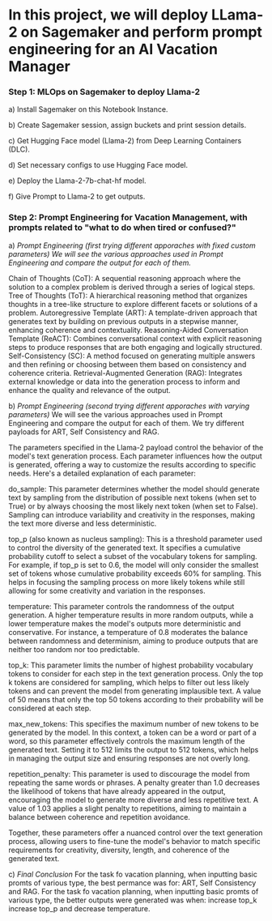 # In this project, we will deploy LLama-2 on Sagemaker and perform prompt engineering for an AI Vacation Manager


### Step 1: MLOps on Sagemaker to deploy Llama-2
a) Install Sagemaker on this Notebook Instance.

b) Create Sagemaker session, assign buckets and print session details.

c) Get Hugging Face model (Llama-2) from Deep Learning Containers (DLC).

d) Set necessary configs to use Hugging Face model.

e) Deploy the Llama-2-7b-chat-hf model.

f) Give Prompt to Llama-2 to get outputs.


### Step 2: Prompt Engineering for Vacation Management, with prompts related to "what to do when tired or confused?"

a) *Prompt Engineering (first trying different apporaches with fixed custom parameters)
We will see the various approaches used in Prompt Engineering and compare the output for each of them.*

Chain of Thoughts (CoT): A sequential reasoning approach where the solution to a complex problem is derived through a series of logical steps.
Tree of Thoughts (ToT): A hierarchical reasoning method that organizes thoughts in a tree-like structure to explore different facets or solutions of a problem.
Autoregressive Template (ART): A template-driven approach that generates text by building on previous outputs in a stepwise manner, enhancing coherence and contextuality.
Reasoning-Aided Conversation Template (ReACT): Combines conversational context with explicit reasoning steps to produce responses that are both engaging and logically structured.
Self-Consistency (SC): A method focused on generating multiple answers and then refining or choosing between them based on consistency and coherence criteria.
Retrieval-Augmented Generation (RAG): Integrates external knowledge or data into the generation process to inform and enhance the quality and relevance of the output.


b) *Prompt Engineering (second trying different apporaches with varying parameters)*
We will see the various approaches used in Prompt Engineering and compare the output for each of them. We try different payloads for ART, Self Consistency and RAG.

The parameters specified in the Llama-2 payload control the behavior of the model's text generation process. Each parameter influences how the output is generated, offering a way to customize the results according to specific needs. Here's a detailed explanation of each parameter:

do_sample: This parameter determines whether the model should generate text by sampling from the distribution of possible next tokens (when set to True) or by always choosing the most likely next token (when set to False). Sampling can introduce variability and creativity in the responses, making the text more diverse and less deterministic.

top_p (also known as nucleus sampling): This is a threshold parameter used to control the diversity of the generated text. It specifies a cumulative probability cutoff to select a subset of the vocabulary tokens for sampling. For example, if top_p is set to 0.6, the model will only consider the smallest set of tokens whose cumulative probability exceeds 60% for sampling. This helps in focusing the sampling process on more likely tokens while still allowing for some creativity and variation in the responses.

temperature: This parameter controls the randomness of the output generation. A higher temperature results in more random outputs, while a lower temperature makes the model's outputs more deterministic and conservative. For instance, a temperature of 0.8 moderates the balance between randomness and determinism, aiming to produce outputs that are neither too random nor too predictable.

top_k: This parameter limits the number of highest probability vocabulary tokens to consider for each step in the text generation process. Only the top k tokens are considered for sampling, which helps to filter out less likely tokens and can prevent the model from generating implausible text. A value of 50 means that only the top 50 tokens according to their probability will be considered at each step.

max_new_tokens: This specifies the maximum number of new tokens to be generated by the model. In this context, a token can be a word or part of a word, so this parameter effectively controls the maximum length of the generated text. Setting it to 512 limits the output to 512 tokens, which helps in managing the output size and ensuring responses are not overly long.

repetition_penalty: This parameter is used to discourage the model from repeating the same words or phrases. A penalty greater than 1.0 decreases the likelihood of tokens that have already appeared in the output, encouraging the model to generate more diverse and less repetitive text. A value of 1.03 applies a slight penalty to repetitions, aiming to maintain a balance between coherence and repetition avoidance.

Together, these parameters offer a nuanced control over the text generation process, allowing users to fine-tune the model's behavior to match specific requirements for creativity, diversity, length, and coherence of the generated text.


c) *Final Conclusion*
For the task fo vacation planning, when inputting basic promts of various type, the best permance was for: ART, Self Consistency and RAG.
For the task fo vacation planning, when inputting basic promts of various type, the better outputs were generated was when: increase top_k increase top_p and decrease temperature.

